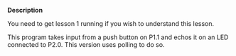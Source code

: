 
**Description**

You need to get lesson 1 running if you wish to understand this lesson.

This program takes input from a push button on P1.1 and echos it on an LED connected to P2.0.
This version uses polling to do so.